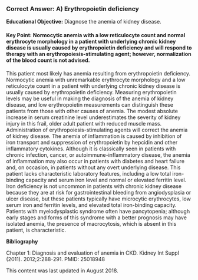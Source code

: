 
### Correct Answer: A) Erythropoietin deficiency 

**Educational Objective:** Diagnose the anemia of kidney disease.

#### **Key Point:** Normocytic anemia with a low reticulocyte count and normal erythrocyte morphology in a patient with underlying chronic kidney disease is usually caused by erythropoietin deficiency and will respond to therapy with an erythropoiesis-stimulating agent; however, normalization of the blood count is not advised.

This patient most likely has anemia resulting from erythropoietin deficiency. Normocytic anemia with unremarkable erythrocyte morphology and a low reticulocyte count in a patient with underlying chronic kidney disease is usually caused by erythropoietin deficiency. Measuring erythropoietin levels may be useful in making the diagnosis of the anemia of kidney disease, and low erythropoietin measurements can distinguish these patients from those with other causes of anemia. The modest absolute increase in serum creatinine level underestimates the severity of kidney injury in this frail, older adult patient with reduced muscle mass. Administration of erythropoiesis-stimulating agents will correct the anemia of kidney disease.
The anemia of inflammation is caused by inhibition of iron transport and suppression of erythropoietin by hepcidin and other inflammatory cytokines. Although it is classically seen in patients with chronic infection, cancer, or autoimmune-inflammatory disease, the anemia of inflammation may also occur in patients with diabetes and heart failure and, on occasion, in patients without any overt underlying disease. This patient lacks characteristic laboratory features, including a low total iron-binding capacity and serum iron level and normal or elevated ferritin level.
Iron deficiency is not uncommon in patients with chronic kidney disease because they are at risk for gastrointestinal bleeding from angiodysplasia or ulcer disease, but these patients typically have microcytic erythrocytes, low serum iron and ferritin levels, and elevated total iron-binding capacity.
Patients with myelodysplastic syndrome often have pancytopenia; although early stages and forms of this syndrome with a better prognosis may have isolated anemia, the presence of macrocytosis, which is absent in this patient, is characteristic.

**Bibliography**

Chapter 1: Diagnosis and evaluation of anemia in CKD. Kidney Int Suppl (2011). 2012;2:288-291. PMID: 25018948

This content was last updated in August 2018.